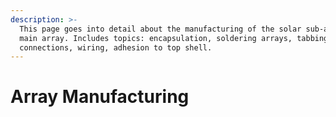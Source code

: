 ```yaml
---
description: >-
  This page goes into detail about the manufacturing of the solar sub-arrays and
  main array. Includes topics: encapsulation, soldering arrays, tabbing and
  connections, wiring, adhesion to top shell.
---
```


# Array Manufacturing

